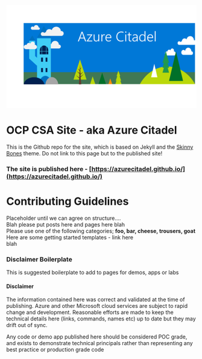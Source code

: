 ![banner](images/AzureCitadelBanner.png)

# OCP CSA Site - aka Azure Citadel
This is the Github repo for the site, which is based on Jekyll and the [Skinny Bones](https://github.com/mmistakes/skinny-bones-jekyll) theme. Do not link to this page but to the published site!

### The site is published here - [https://azurecitadel.github.io/](https://azurecitadel.github.io/)

# Contributing Guidelines
Placeholder until we can agree on structure....  
Blah please put posts here and pages here blah  
Please use one of the following categories; **foo, bar, cheese, trousers, goat**  
Here are some getting started templates - link here  
blah

### Disclaimer Boilerplate
This is suggested boilerplate to add to pages for demos, apps or labs

#### Disclaimer
The information contained here was correct and validated at the time of publishing. Azure and other Microsoft cloud services are subject to rapid change and development. Reasonable efforts are made to keep the technical details here (links, commands, names etc) up to date but they may drift out of sync.  

Any code or demo app published here should be considered POC grade, and exists to demonstrate technical principals rather than representing any best practice or production grade code

